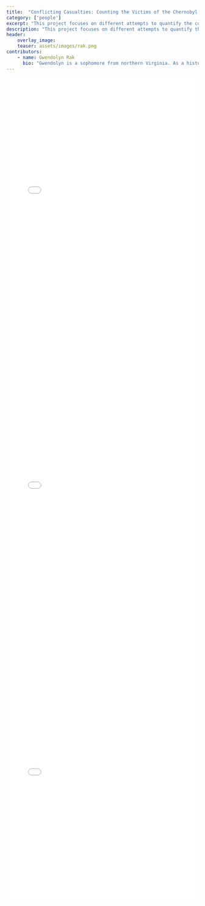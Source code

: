 ```yaml
---
title:  "Conflicting Casualties: Counting the Victims of the Chernobyl Nuclear Disaster"
category: ['people']
excerpt: "This project focuses on different attempts to quantify the costs of the Chernobyl nuclear disaster by compiling estimates of fatalities from a variety of sources."
description: "This project focuses on different attempts to quantify the costs of the Chernobyl nuclear disaster by compiling estimates of fatalities from a variety of sources. The data gathered show two patterns: First, in the weeks immediately following the disaster, news reports were inconsistent among sources and entangled with Soviet-US relations; second, more recent estimates of the final death toll vary over a large range, and are likely influenced by government backing and affiliation to nuclear power. "
header: 
    overlay_image: 
    teaser: assets/images/rak.png
contributors:
    - name: Gwendolyn Rak
      bio: "Gwendolyn is a sophomore from northern Virginia. As a history and astrophysics double major, she was particularly interested in exploring Chernobyl as the juncture between the science that caused the disaster and the historical effects it had on the world. "
---
```


<iframe title="Initial Reporting" aria-label="Bar Chart" id="datawrapper-chart-2sPwN" src="//datawrapper.dwcdn.net/2sPwN/1/" scrolling="no" style="width: 0px; min-width: 100% !important; border: medium none; height: 773px;" height="762" frameborder="0"></iframe>


<iframe title="Initial Reporting" aria-label="Bar Chart" id="datawrapper-chart-2sPwN" src="//datawrapper.dwcdn.net/2sPwN/1/" scrolling="no" style="width: 0px; min-width: 100% !important; border: medium none; height: 773px;" height="762" frameborder="0"></iframe>

<iframe title="Predicted Total Deaths" aria-label="Bar Chart" id="datawrapper-chart-iYKJf" src="//datawrapper.dwcdn.net/iYKJf/1/" scrolling="no" style="width: 0px; min-width: 100% !important; border: medium none; height: 611px;" height="592" frameborder="0"></iframe>

<!-- datawrapper embeds

http://datawrapper.dwcdn.net/2sPwN/1/
//datawrapper.dwcdn.net/iYKJf/1/ -->